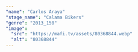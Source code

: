 ```yaml
---
"name": "Carlos Araya"
"stage_name": "Calama Bikers"
"genre": "2013_150"
"image":
  "src": "https://mafi.tv/assets/80368844.webp"
  "alt": "80368844"
---
```

